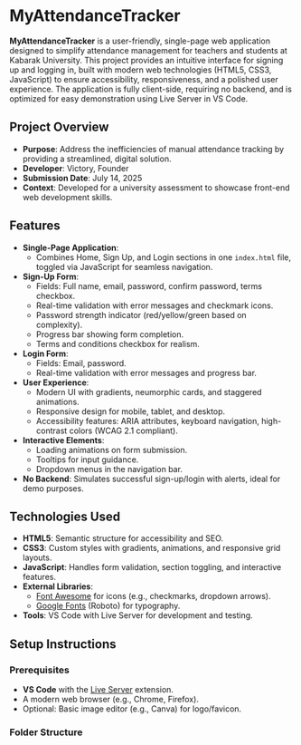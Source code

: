 # MyAttendanceTracker

**MyAttendanceTracker** is a user-friendly, single-page web application designed to simplify attendance management for teachers and students at Kabarak University. This project provides an intuitive interface for signing up and logging in, built with modern web technologies (HTML5, CSS3, JavaScript) to ensure accessibility, responsiveness, and a polished user experience. The application is fully client-side, requiring no backend, and is optimized for easy demonstration using Live Server in VS Code.

## Project Overview
- **Purpose**: Address the inefficiencies of manual attendance tracking by providing a streamlined, digital solution.
- **Developer**: Victory, Founder
- **Submission Date**: July 14, 2025
- **Context**: Developed for a university assessment to showcase front-end web development skills.

## Features
- **Single-Page Application**:
  - Combines Home, Sign Up, and Login sections in one `index.html` file, toggled via JavaScript for seamless navigation.
- **Sign-Up Form**:
  - Fields: Full name, email, password, confirm password, terms checkbox.
  - Real-time validation with error messages and checkmark icons.
  - Password strength indicator (red/yellow/green based on complexity).
  - Progress bar showing form completion.
  - Terms and conditions checkbox for realism.
- **Login Form**:
  - Fields: Email, password.
  - Real-time validation with error messages and progress bar.
- **User Experience**:
  - Modern UI with gradients, neumorphic cards, and staggered animations.
  - Responsive design for mobile, tablet, and desktop.
  - Accessibility features: ARIA attributes, keyboard navigation, high-contrast colors (WCAG 2.1 compliant).
- **Interactive Elements**:
  - Loading animations on form submission.
  - Tooltips for input guidance.
  - Dropdown menus in the navigation bar.
- **No Backend**: Simulates successful sign-up/login with alerts, ideal for demo purposes.

## Technologies Used
- **HTML5**: Semantic structure for accessibility and SEO.
- **CSS3**: Custom styles with gradients, animations, and responsive grid layouts.
- **JavaScript**: Handles form validation, section toggling, and interactive features.
- **External Libraries**:
  - [Font Awesome](https://fontawesome.com) for icons (e.g., checkmarks, dropdown arrows).
  - [Google Fonts](https://fonts.google.com) (Roboto) for typography.
- **Tools**: VS Code with Live Server for development and testing.

## Setup Instructions
### Prerequisites
- **VS Code** with the [Live Server](https://marketplace.visualstudio.com/items?itemName=ritwickdey.LiveServer) extension.
- A modern web browser (e.g., Chrome, Firefox).
- Optional: Basic image editor (e.g., Canva) for logo/favicon.

### Folder Structure
